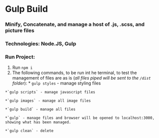 # Gulp Build
### Minify, Concatenate, and manage a host of .js, .scss, and picture files

### Technologies: Node.JS, Gulp
### Run Project: 
  1. Run `npm i`
  2. The following commands, to be run int he terminal, to test the management of files are as is (*all files piped will be sent to the `/dist` folder*):
    * `gulp styles` - manage styling files
    
    *`gulp scripts` - manage javascript files
    
    *`gulp images` - manage all image files
    
    *`gulp build` - manage all files
    
    *`gulp` - manage files and browser will be opened to localhost:3000, showing what has been managed.
    
    *`gulp clean` - delete
